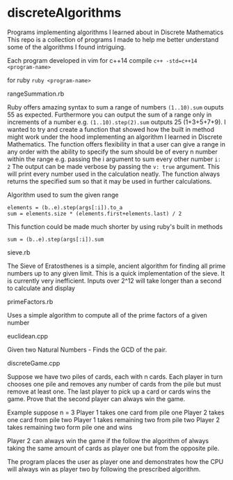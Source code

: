 # discreteAlgorithms
Programs implementing algorithms I learned about in Discrete Mathematics
This repo is a collection of programs I made to help me better understand some of the algorithms I found intriguing.

Each program developed in vim for c++14
compile  `c++ -std=c++14 <program-name>`

for ruby
`ruby <program-name>`

rangeSummation.rb

   Ruby offers amazing syntax to sum a range of numbers `(1..10).sum` ouputs 55 as expected. Furthermore you can output the sum of a range only in increments of a number e.g. `(1..10).step(2).sum` outputs 25 (1+3+5+7+9). I wanted to try and create a function that showed how the built in method might work under the hood implementing an algorithm I learned in Discrete Mathematics. The function offers flexibility in that a user can give a range in any order with the ability to specify the sum should be of every n number within the range e.g. passing the i argument to sum every other number `i: 2`
The output can be made verbose by passing the `v: true` argument. This will print every number used in the calculation neatly. The function always returns the specified sum so that it may be used in further calculations.

Algorithm used to sum the given range

```
elements = (b..e).step(args[:i]).to_a 
sum = elements.size * (elements.first+elements.last) / 2 
```
This function could be made much shorter by using ruby's built in methods 
```
sum = (b..e).step(args[:i]).sum
```

sieve.rb

   The Sieve of Eratosthenes is a simple, ancient algorithm for finding all prime numbers up to any given limit.
This is a quick implementation of the sieve. It is currently very inefficient. Inputs over 2^12 will take longer than a second to calculate and display 

primeFactors.rb

   Uses a simple algorithm to compute all of the prime factors of a given  number

euclidean.cpp

  Given two Natural Numbers - Finds the GCD of the pair.
  
discreteGame.cpp

  Suppose we have two piles of cards, each with n cards. Each player in turn chooses one pile and removes any number of cards from the pile but must remove at least one. The last player to pick up a card or cards wins the game. Prove that the second player can always win the game.

  Example suppose n = 3
  Player 1 takes one card from pile one
  Player 2 takes one card from pile two
  Player 1 takes remaining two from pile two
  Player 2 takes remaining two form pile one and wins

Player 2 can always win the game if the follow the algorithm  of always taking the same amount of cards as player one but from the opposite pile. 

The program places the user as player one and demonstrates how the CPU will always win as player two by following the prescribed algorithm.
